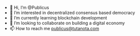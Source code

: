 - 👋 Hi, I’m @Publicus
- 👀 I’m interested in decentralized consensus based democracy
- 🌱 I’m currently learning blockchain development
- 💞️ I’m looking to collaborate on building a digital economy
- 📫 How to reach me publicus@tutanota.com
